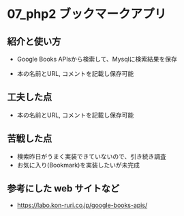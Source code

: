 # 07_php2 ブックマークアプリ

## 紹介と使い方

  - Google Books APIsから検索して、Mysqlに検索結果を保存

  - 本の名前とURL, コメントを記載し保存可能

## 工夫した点

  - 本の名前とURL, コメントを記載し保存可能

## 苦戦した点

  - 検索昨日がうまく実装できていないので、引き続き調査
  - お気に入り(Bookmark)を実装したいが未完成

## 参考にした web サイトなど

  - https://labo.kon-ruri.co.jp/google-books-apis/